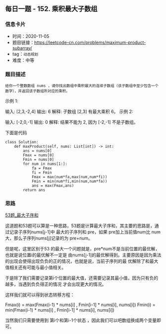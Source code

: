 ## 每日一题 - 152. 乘积最大子数组

### 信息卡片

- 时间：2020-11-05
- 题目链接：https://leetcode-cn.com/problems/maximum-product-subarray/
- tag：`动态规划`
- 难度：中等


### 题目描述

```
给你一个整数数组 nums ，请你找出数组中乘积最大的连续子数组（该子数组中至少包含一个数字），并返回该子数组所对应的乘积。

```

示例 1:

输入: [2,3,-2,4]
输出: 6
解释: 子数组 [2,3] 有最大乘积 6。
示例 2:

输入: [-2,0,-1]
输出: 0
解释: 结果不能为 2, 因为 [-2,-1] 不是子数组。

 


下面是代码

```
class Solution:
    def maxProduct(self, nums: List[int]) -> int:
        ans = nums[0]
        Fmax = nums[0]
        Fmin = nums[0]
        for num in nums[1:]:
            fa = Fmax
            fi = Fmin
            Fmax = max(num*fa,max(num,num*fi))
            Fmin = min(num*fi,min(num,num*fa))
            ans = max(Fmax,ans)
        return ans

```

### 思路

[53题_最大子序和](./53_2020-11-05_最大子序列.md)

这道题和53题可以算是一种思路，53题是计算最大子序和，其主要的思路是，通过记录子序列nums[j-1]中
最大的子序列和 pre，如果 pre加上当前值num比  num大，那么子序列nums[j]记录的为 pre+num。

但是呢，这里区别于53 的最大一个问题就是，pre*num不是当前位置的最优解，也就是说位置i的最优解不一定是
由nums[j-1]的最优解得到。主要原因是因为乘法的出现会使得出现负负的正的情况，也就是说，当前子序列的最
优解除了和最大值相关还有可能与最小值相关。

于是除了我们需要记录第i个位置的最大值，还需要记录其最小值，因为只有负的越多，当遇到负负得正的情况
才会出现更大的情况。


这样我们就可以得到状态转移方程：

Fmax(i) = max(Fmax(i-1) * nums[i] , Fmin[i-1] * nums[i], nums[i])
Fmin(i) = min(Fmax(i-1) * nums[i] , Fmin[i-1] * nums[i], nums[i])

当然我们只需要使用到 第i个和第i-1个状态 ，因此我们可以吧数组换成两个变量即可。






